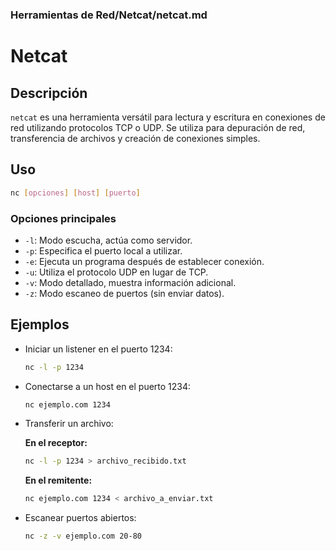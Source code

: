 ### **Herramientas de Red/Netcat/netcat.md**

# Netcat

## Descripción

`netcat` es una herramienta versátil para lectura y escritura en conexiones de red utilizando protocolos TCP o UDP. Se utiliza para depuración de red, transferencia de archivos y creación de conexiones simples.

## Uso

```bash
nc [opciones] [host] [puerto]
```

### Opciones principales

- `-l`: Modo escucha, actúa como servidor.
- `-p`: Especifica el puerto local a utilizar.
- `-e`: Ejecuta un programa después de establecer conexión.
- `-u`: Utiliza el protocolo UDP en lugar de TCP.
- `-v`: Modo detallado, muestra información adicional.
- `-z`: Modo escaneo de puertos (sin enviar datos).

## Ejemplos

- Iniciar un listener en el puerto 1234:

  ```bash
  nc -l -p 1234
  ```

- Conectarse a un host en el puerto 1234:

  ```bash
  nc ejemplo.com 1234
  ```

- Transferir un archivo:

  **En el receptor:**

  ```bash
  nc -l -p 1234 > archivo_recibido.txt
  ```

  **En el remitente:**

  ```bash
  nc ejemplo.com 1234 < archivo_a_enviar.txt
  ```

- Escanear puertos abiertos:

  ```bash
  nc -z -v ejemplo.com 20-80
  ```
